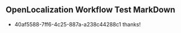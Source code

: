 ## OpenLocalization Workflow Test MarkDown
* 40af5588-7ff6-4c25-887a-a238c44288c1 thanks!

<!--HONumber=Jul16_HO4-->


